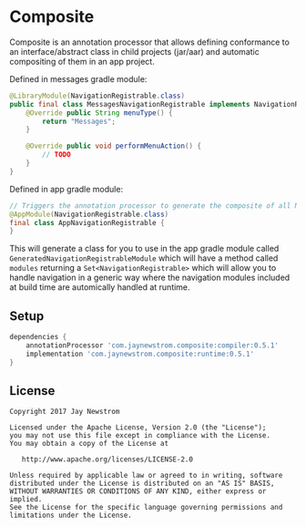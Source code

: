 Composite
=========

Composite is an annotation processor that allows defining conformance to an interface/abstract class in child projects (jar/aar) and
automatic compositing of them in an app project.

Defined in messages gradle module:
```java
@LibraryModule(NavigationRegistrable.class)
public final class MessagesNavigationRegistrable implements NavigationRegistrable {
    @Override public String menuType() {
        return "Messages";
    }

    @Override public void performMenuAction() {
        // TODO
    }
}
```

Defined in app gradle module:
```java
// Triggers the annotation processor to generate the composite of all NavigationRegistrable library modules.
@AppModule(NavigationRegistrable.class)
final class AppNavigationRegistrable {
}
```

This will generate a class for you to use in the app gradle module called `GeneratedNavigationRegistrableModule` which will have a
method called `modules` returning a `Set<NavigationRegistrable>` which will allow you to handle navigation in a generic way where
the navigation modules included at build time are automically handled at runtime.

Setup
------------
```groovy
dependencies {
    annotationProcessor 'com.jaynewstrom.composite:compiler:0.5.1'
    implementation 'com.jaynewstrom.composite:runtime:0.5.1'
}
```

License
-------

    Copyright 2017 Jay Newstrom

    Licensed under the Apache License, Version 2.0 (the "License");
    you may not use this file except in compliance with the License.
    You may obtain a copy of the License at

       http://www.apache.org/licenses/LICENSE-2.0

    Unless required by applicable law or agreed to in writing, software
    distributed under the License is distributed on an "AS IS" BASIS,
    WITHOUT WARRANTIES OR CONDITIONS OF ANY KIND, either express or implied.
    See the License for the specific language governing permissions and
    limitations under the License.
